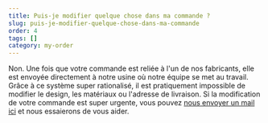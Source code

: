 ```yaml
---
title: Puis-je modifier quelque chose dans ma commande ?
slug: puis-je-modifier-quelque-chose-dans-ma-commande
order: 4
tags: []
category: my-order
---
```


Non. Une fois que votre commande est reliée à l'un de nos fabricants, elle est envoyée directement à notre usine où notre équipe se met au travail. Grâce à ce système super rationalisé, il est pratiquement impossible de modifier le design, les matériaux ou l'adresse de livraison. Si la modification de votre commande est super urgente, vous pouvez [nous envoyer un mail ici](javascript:window.scrollToFAQContactForm();) et nous essaierons de vous aider.
